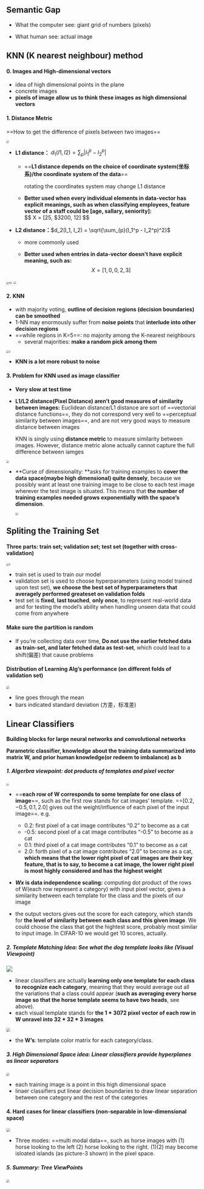 ## Semantic Gap

-   What the computer see: giant grid of numbers (pixels)

-   What human see: actual image



## KNN (K nearest neighbour) method

#### 0. Images and High-dimensional vectors

-   idea of high dimensional points in the plane
-   concrete images
-   **pixels of image allow us to think these images as high dimensional vectors**

#### 1. Distance Metric

==How to get the difference of pixels between two images==

<img src="C:\Users\26526\Desktop\9.7开学前\cs231n\image\QQ截图20200901131959.png" style="zoom:44%;" />

-   **L1 distance：** $d_1(I1, I2) = \sum_{p}|I_{1}^p - I_{2}^p|$

    -   ==**L1 distance depends on the choice of coordinate system(坐标系)/the coordinate system of the data**==

        rotating the coordinates system may change L1 distance

    -   **Better used when every individual elements in data-vector has explicit meanings, such as when classifying employees, feature vector of a staff could be [age, sallary, seniority]:**                                  
        $$
        X = [25, $3200, 12]
        $$
        

-   **L2 distance：**$d_2(I_1, I_2) = \sqrt{\sum_{p}(I_1^p - I_2^p)^2}$ 

    -   more commonly used

    -   **Better used when entries in data-vector doesn’t have explicit meaning, such as:**
        $$
        X = [1,0,0,2,3]
        $$
        

<img src="C:\Users\26526\Desktop\9.7开学前\cs231n\image\QQ截图20200901132113.png" alt="50" style="zoom:44%;" />

<img src="C:\Users\26526\Desktop\9.7开学前\cs231n\image\QQ截图20200901145344.png" style="zoom:44%;" />

#### 2. KNN

-   with majority voting, **outline of decision regions (decision boundaries) can be smoothed**
-   1-NN may enormously suffer from **noise points** that **interlude into other decision regions**
-   ==while regions in K=5==: no majority among the K-nearest neighbours
    -   several majorities: **make a random pick among them**

<img src="C:\Users\26526\Desktop\9.7开学前\cs231n\image\QQ截图20200901144403.png" alt="2" style="zoom:44%;" />

-   **KNN is a lot more robust to noise**



#### 3. Problem for KNN used as image classifier

-   **Very slow at test time**

-   **L1/L2 distance(Pixel Distance) aren’t good measures of similarity between images:** Euclidean distance/L1 distance are sort of ==vectorial distance functions==, they do not correspond very well to ==perceptual similarity between images==, and are not very good ways to measure distance between images

    KNN is singly using **distance metric** to measure similarity between images. However, distance metric alone actually cannot capture the full difference between iamges

<img src="C:\Users\26526\Desktop\9.7开学前\cs231n\image\QQ截图20200901174600.png" style="zoom:45%;" />

-   **Curse of dimensionality: **asks for training examples to **cover the data space(maybe high dimensional) quite densely**, because we possibly want at least one training image to be close to each test image wherever the test image is situated. This means that **the number of training examples needed grows exponentially with the space’s dimension**.

    <img src="C:\Users\26526\Desktop\9.7开学前\cs231n\image\QQ截图20200901175230.png" style="zoom:44%;" />



## Spliting the Training Set

#### Three parts: train set; validation set; test set (together with cross-validation)

<img src="C:\Users\26526\Desktop\9.7开学前\cs231n\image\QQ截图20200901173241.png" alt="5" style="zoom:44%;" />

-   train set is used to train our model
-   validation set is used to choose hyperparameters (using model trained upon test set), **we choose the best set of hyperparameters that averagely performed greateset on validation folds**
-   test set is **fixed**, **last touched**, **only once**, to represent real-world data and for testing the model’s ability when handling unseen data that could come from anywhere

#### Make sure the partition is random

-   If you’re collecting data over time, **Do not use the earlier fetched data as train-set, and later fetched data as test-set**, which could lead to a shift(偏差) that cause problems

 #### Distribution of Learning Alg’s performance (on different folds of validation set)

<img src="C:\Users\26526\Desktop\9.7开学前\cs231n\image\QQ截图20200901173620.png" style="zoom:50%;" />

-   line goes through the mean
-   bars indicated standard deviation (方差，标准差)





## Linear Classifiers

**Building blocks for large neural networks and convolutional networks**

**Parametric classifier, knowledge about the training data summarized into matrix W, and prior human knowledge(or redeem to imbalance) as b**

##### 1. Algerbra viewpoint: dot products of templates and pixel vector

<img src="C:\Users\26526\Desktop\9.7开学前\cs231n\image\QQ截图20200901193845.png" style="zoom:43%;" />

-   ==**each row of W corresponds to some template for one class of image**==, such as the first row stands for cat images’ template. ==$[0.2, -0.5, 0.1, 2.0]$ gives out the weight/influence of each pixel of the input image==. e.g.

    -   0.2: first pixel of a cat image contributes “0.2” to become as a cat
    -   -0.5: second pixel of a cat image contributes “-0.5” to become as a cat
    -   0.1: third pixel of a cat image contributes “0.1” to become as a cat
    -   2.0: forth pixel of a cat image contributes “2.0” to become as a cat, **which means that the lower right pixel of cat images are their key feature, that is to say, to become a cat image, the lower right pixel is most highly considered and has the highest weight**

    

-   **$Wx$ is data independence scaling:** computing dot product of the rows of W(each row represent a category) with input pixel vector, gives a similarity between each template for the class and the pixels of our image

-   the output vectors gives out the score for each category, which stands for **the level of similarity between each class and this given image**. We could choose the class that got the hightest score, probably most similar to input image. In CIFAR-10 we would get 10 scores, actually.

##### **2. Template Matching Idea: See what the dog template looks like (Visual Viewpoint)**

![](C:\Users\26526\Desktop\9.7开学前\cs231n\image\QQ截图20200901195038.png)

-   linear classifiers are actually **learning only one template for each class to recognize each category**, meaning that they would average out all the variations that a class could appear (**such as averaging every horse image so that the horse template seems to have two heads**, see above).
-   each visual template stands for **the  1 * 3072 pixel vector of each row in W unravel into 32 * 32 * 3 images**

<img src="C:\Users\26526\Desktop\9.7开学前\cs231n\image\QQ截图20200901195351.png" style="zoom:63%;" />

-   the **W’s**: template color matrix for each category/class.

##### 3. High Dimensional Space idea: Linear classifiers provide hyperplanes as linear separators

<img src="C:\Users\26526\Desktop\9.7开学前\cs231n\image\QQ截图20200901200419.png" style="zoom: 50%;" />

-   each training image is a point in this high dimensional space
-   linaer classifiers put linear decision boundaries to draw linear separation between one category and the rest of the categories

#### 4. Hard cases for linear classifiers (non-separable in low-dimensional space)

<img src="C:\Users\26526\Desktop\9.7开学前\cs231n\image\QQ截图20200901200817.png" style="zoom:60%;" />

-   Three modes: ==multi modal data==, such as horse images with (1) horse looking to the left (2) horse looking to the right. (1)(2) may become isloated islands (as picture-3 shown) in the pixel space.

##### 5. Summary: Tree ViewPoints

<img src="C:\Users\26526\Desktop\9.7开学前\cs231n\image\QQ截图20200901201651.png" style="zoom:48%;" />